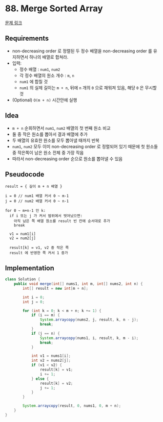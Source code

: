 # 88. Merge Sorted Array

[문제 링크](https://leetcode.com/problems/merge-sorted-array/)

## Requirements

- non-decreasing order 로 정렬된 두 정수 배열을 non-decreasing order 를 유지하면서 하나의 배열로 합쳐라.
- 입력:
    - 정수 배열 : `num1`, `num2`
    - 각 정수 배열의 원소 개수 : `m`, `n`
    - `num1` 에 합칠 것
    - `num1` 의 실제 길이는 `m + n`, 뒤에 `n` 개의 `0` 으로 채워져 있음, 해당 `0` 은 무시할 것
- (Optional) `O(m + n)` 시간안에 실행

## Idea

- `m + n` 순회하면서 `num1`, `num2` 배열의 첫 번째 원소 비교
- 둘 중 작은 원소를 뽑아서 결과 배열에 추가
- 두 배열의 유효한 원소를 모두 뽑아낼 때까지 반복
- `num1`, `num2` 모두 이미 non-decreasing order 로 정렬되어 있기 때문에 첫 원소들 중 작은쪽이 남은 원소 전체 중 가장 작음
- 따라서 non-decreasing order 순으로 원소를 뽑아낼 수 있음

## Pseudocode

```text
result = { 길이 m + n 배열 }

i = 0 // num1 배열 커서 0 ~ m-1
j = 0 // num2 배열 커서 0 ~ n-1

for 0 ~ m+n-1 인 k:
  if i 또는 j 가 커서 범위에서 벗어났으면:
    아직 남은 쪽 배열 원소를 result 빈 칸에 순서대로 추가
    break

  v1 = num1[i]
  v2 = num2[j]
  
  result[k] = v1, v2 중 작은 쪽
  result 에 반영한 쪽 커서 1 증가
```

## Implementation

```java
class Solution {
    public void merge(int[] nums1, int m, int[] nums2, int n) {
        int[] result = new int[m + n];

        int i = 0;
        int j = 0;

        for (int k = 0; k < m + n; k += 1) {
            if (i == m) {
                System.arraycopy(nums2, j, result, k, n - j);
                break;
            }
            if (j == n) {
                System.arraycopy(nums1, i, result, k, m - i);
                break;
            }

            int v1 = nums1[i];
            int v2 = nums2[j];
            if (v1 < v2) {
                result[k] = v1;
                i += 1;
            } else {
                result[k] = v2;
                j += 1;
            }
        }

        System.arraycopy(result, 0, nums1, 0, m + n);
    }
}
```
